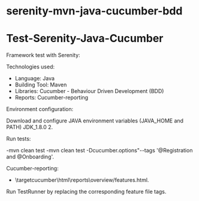 # serenity-mvn-java-cucumber-bdd

# Test-Serenity-Java-Cucumber

Framework test with Serenity:

Technologies used:

- Language: Java
- Building Tool: Maven
- Libraries: Cucumber - Behaviour Driven Development (BDD)
- Reports: Cucumber-reporting

Environment configuration:

Download and configure JAVA environment variables (JAVA_HOME and PATH) JDK_1.8.0 2.

Run tests:

-mvn clean test
-mvn clean test -Dcucumber.options"--tags '@Registration and @Onboarding'. 

Cucumber-reporting:
- \targetcucumber\html\reports\overview/features.html.

Run TestRunner by replacing the corresponding feature file tags.
